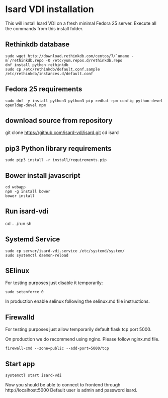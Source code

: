 # Isard VDI installation

This will install Isard VDI on a fresh minimal Fedora 25 server.
Execute all the commands from this install folder.

## Rethinkdb database
```
sudo wget http://download.rethinkdb.com/centos/7/`uname -m`/rethinkdb.repo -O /etc/yum.repos.d/rethinkdb.repo
dnf install python rethinkdb
sudo cp /etc/rethinkdb/default.conf.sample /etc/rethinkdb/instances.d/default.conf
```

## Fedora 25 requirements
```
sudo dnf -y install python3 python3-pip redhat-rpm-config python-devel openldap-devel npm
```

## download source from repository

git clone https://github.com/isard-vdi/isard.git
cd isard

## pip3 Python library requirements
```
sudo pip3 install -r install/requirements.pip
```

## Bower install javascript
```
cd webapp
npm -g install bower
bower install
```

## Run isard-vdi

cd ..
./run.sh 

## Systemd Service
```
sudo cp server/isard-vdi.service /etc/systemd/system/
sudo systemctl daemon-reload
```

## SElinux

For testing purposes just disable it temporarily:
```
sudo setenforce 0
```
In production enable selinux following the selinux.md file instructions.


## Firewalld

For testing purposes just allow temporarily default flask tcp port 5000.

On production we do recommend using nginx. Please follow nginx.md file.
```
firewall-cmd --zone=public --add-port=5000/tcp
```

## Start app
```
systemctl start isard-vdi
```

Now you should be able to connect to frontend through http://localhost:5000
Default user is admin and password isard.
